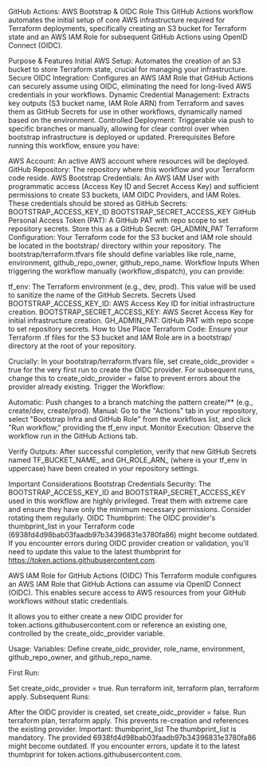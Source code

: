 GitHub Actions: AWS Bootstrap & OIDC Role
This GitHub Actions workflow automates the initial setup of core AWS infrastructure required for Terraform deployments, specifically creating an S3 bucket for Terraform state and an AWS IAM Role for subsequent GitHub Actions using OpenID Connect (OIDC).

Purpose & Features
Initial AWS Setup: Automates the creation of an S3 bucket to store Terraform state, crucial for managing your infrastructure.
Secure OIDC Integration: Configures an AWS IAM Role that GitHub Actions can securely assume using OIDC, eliminating the need for long-lived AWS credentials in your workflows.
Dynamic Credential Management: Extracts key outputs (S3 bucket name, IAM Role ARN) from Terraform and saves them as GitHub Secrets for use in other workflows, dynamically named based on the environment.
Controlled Deployment: Triggerable via push to specific branches or manually, allowing for clear control over when bootstrap infrastructure is deployed or updated.
Prerequisites
Before running this workflow, ensure you have:

AWS Account: An active AWS account where resources will be deployed.
GitHub Repository: The repository where this workflow and your Terraform code reside.
AWS Bootstrap Credentials:
An AWS IAM User with programmatic access (Access Key ID and Secret Access Key) and sufficient permissions to create S3 buckets, IAM OIDC Providers, and IAM Roles.
These credentials should be stored as GitHub Secrets:
BOOTSTRAP_ACCESS_KEY_ID
BOOTSTRAP_SECRET_ACCESS_KEY
GitHub Personal Access Token (PAT):
A GitHub PAT with repo scope to set repository secrets.
Store this as a GitHub Secret: GH_ADMIN_PAT
Terraform Configuration:
Your Terraform code for the S3 bucket and IAM role should be located in the bootstrap/ directory within your repository.
The bootstrap/terraform.tfvars file should define variables like role_name, environment, github_repo_owner, github_repo_name.
Workflow Inputs
When triggering the workflow manually (workflow_dispatch), you can provide:

tf_env: The Terraform environment (e.g., dev, prod). This value will be used to sanitize the name of the GitHub Secrets.
Secrets Used
BOOTSTRAP_ACCESS_KEY_ID: AWS Access Key ID for initial infrastructure creation.
BOOTSTRAP_SECRET_ACCESS_KEY: AWS Secret Access Key for initial infrastructure creation.
GH_ADMIN_PAT: GitHub PAT with repo scope to set repository secrets.
How to Use
Place Terraform Code: Ensure your Terraform .tf files for the S3 bucket and IAM Role are in a bootstrap/ directory at the root of your repository.

Crucially: In your bootstrap/terraform.tfvars file, set create_oidc_provider = true for the very first run to create the OIDC provider.
For subsequent runs, change this to create_oidc_provider = false to prevent errors about the provider already existing.
Trigger the Workflow:

Automatic: Push changes to a branch matching the pattern create/** (e.g., create/dev, create/prod).
Manual: Go to the "Actions" tab in your repository, select "Bootstrap Infra and GitHub Role" from the workflows list, and click "Run workflow," providing the tf_env input.
Monitor Execution: Observe the workflow run in the GitHub Actions tab.

Verify Outputs: After successful completion, verify that new GitHub Secrets named TF_BUCKET_NAME_<ENV> and GH_ROLE_ARN_<ENV> (where <ENV> is your tf_env in uppercase) have been created in your repository settings.

Important Considerations
Bootstrap Credentials Security: The BOOTSTRAP_ACCESS_KEY_ID and BOOTSTRAP_SECRET_ACCESS_KEY used in this workflow are highly privileged. Treat them with extreme care and ensure they have only the minimum necessary permissions. Consider rotating them regularly.
OIDC Thumbprint: The OIDC provider's thumbprint_list in your Terraform code (6938fd4d98bab03faadb97b34396831e3780fa86) might become outdated. If you encounter errors during OIDC provider creation or validation, you'll need to update this value to the latest thumbprint for https://token.actions.githubusercontent.com.








AWS IAM Role for GitHub Actions (OIDC)
This Terraform module configures an AWS IAM Role that GitHub Actions can assume via OpenID Connect (OIDC).
This enables secure access to AWS resources from your GitHub workflows without static credentials.

It allows you to either create a new OIDC provider for token.actions.githubusercontent.com or reference an existing one, controlled by the create_oidc_provider variable.

Usage:
Variables: Define create_oidc_provider, role_name, environment, github_repo_owner, and github_repo_name.

First Run:

Set create_oidc_provider = true.
Run terraform init, terraform plan, terraform apply.
Subsequent Runs:

After the OIDC provider is created, set create_oidc_provider = false.
Run terraform plan, terraform apply. This prevents re-creation and references the existing provider.
Important: thumbprint_list
The thumbprint_list is mandatory. The provided 6938fd4d98bab03faadb97b34396831e3780fa86 might become outdated. 
If you encounter errors, update it to the latest thumbprint for token.actions.githubusercontent.com.